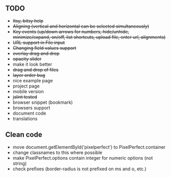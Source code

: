## TODO

* ~~Itsy, bitsy help~~
* ~~Aligning (vertical and horizontal can be selected simultaneously)~~
* ~~Key events (up/down arrows for numbers, hide/unhide, minimize/expand, on/off, list shortcuts, upload file, enter url, alignments)~~
* ~~URL support in File input~~
* ~~Changing field values support~~
* ~~overlay drag and drop~~
* ~~opacity slider~~
* make it look better
* ~~drag and drop of files~~
* ~~layer order bug~~
* nice example page
* project page
* mobile version
* ~~jslint tested~~
* browser snippet (bookmark)
* browsers support
* document code
* translations

## Clean code
* move document.getElementById('pixelperfect') to PixelPerfect.container
* change classnames to this where possible
* make PixelPerfect.options contain integer for numeric options (not string)
* check prefixes (border-radius is not prefixed on ms and o, etc.)